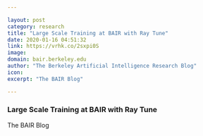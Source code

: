 ```yaml
---

layout: post
category: research
title: "Large Scale Training at BAIR with Ray Tune"
date: 2020-01-16 04:51:32
link: https://vrhk.co/2sxpi0S
image: 
domain: bair.berkeley.edu
author: "The Berkeley Artificial Intelligence Research Blog"
icon: 
excerpt: "The BAIR Blog"

---
```


### Large Scale Training at BAIR with Ray Tune

The BAIR Blog